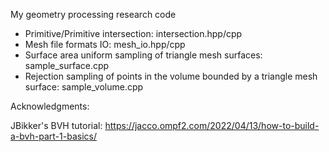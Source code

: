 My geometry processing research code

- Primitive/Primitive intersection: intersection.hpp/cpp
- Mesh file formats IO: mesh_io.hpp/cpp
- Surface area uniform sampling of triangle mesh surfaces: sample_surface.cpp
- Rejection sampling of points in the volume bounded by a triangle mesh surface: sample_volume.cpp

Acknowledgments:

JBikker's BVH tutorial:
https://jacco.ompf2.com/2022/04/13/how-to-build-a-bvh-part-1-basics/